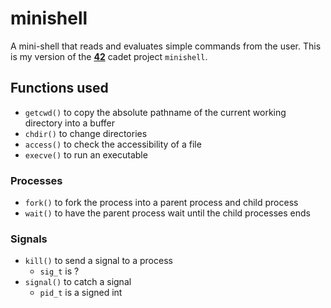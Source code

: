 # minishell
A mini-shell that reads and evaluates simple commands from the user. This is my version of the **[42](https://www.42.us.org/)** cadet project `minishell`.

## Functions used
* `getcwd()` to copy the absolute pathname of the current working directory into a buffer
* `chdir()` to change directories
* `access()` to check the accessibility of a file
* `execve()` to run an executable
### Processes
* `fork()` to fork the process into a parent process and child process
* `wait()` to have the parent process wait until the child processes ends
### Signals
* `kill()` to send a signal to a process
    * `sig_t` is ?
* `signal()` to catch a signal
    * `pid_t` is a signed int

